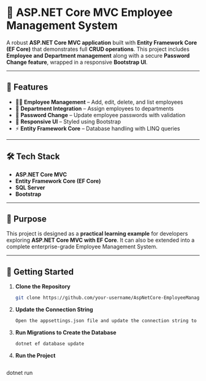 # 🚀 ASP.NET Core MVC Employee Management System

A robust **ASP.NET Core MVC application** built with **Entity Framework Core (EF Core)** that demonstrates full **CRUD operations**. This project includes **Employee and Department management** along with a secure **Password Change feature**, wrapped in a responsive **Bootstrap UI**.

---

## 🔹 Features
- 👨‍💼 **Employee Management** – Add, edit, delete, and list employees
- 🏢 **Department Integration** – Assign employees to departments
- 🔑 **Password Change** – Update employee passwords with validation
- 🎨 **Responsive UI** – Styled using Bootstrap
- ⚡ **Entity Framework Core** – Database handling with LINQ queries

---

## 🛠️ Tech Stack
- **ASP.NET Core MVC**
- **Entity Framework Core (EF Core)**
- **SQL Server**
- **Bootstrap**

---

## 🎯 Purpose
This project is designed as a **practical learning example** for developers exploring **ASP.NET Core MVC with EF Core**. It can also be extended into a complete enterprise-grade Employee Management System.

---

## 🚀 Getting Started

1. **Clone the Repository**  
   ```bash
   git clone https://github.com/your-username/AspNetCore-EmployeeManagementSystem.git
2. **Update the Connection String**  
   ```bash
   Open the appsettings.json file and update the connection string to match your database configuration.

3. **Run Migrations to Create the Database**  
   ```bash
   dotnet ef database update


4. **Run the Project**  
   ```bash
  dotnet run
